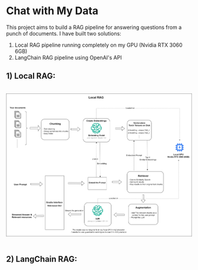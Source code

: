 # Chat with My Data
This project aims to build a RAG pipeline for answering questions from a punch of documents. I have built two solutions: 

1. Local RAG pipeline running completely on my GPU (Nvidia RTX 3060 6GB)
2. LangChain RAG pipeline using OpenAI's API

## 1) Local RAG:

<br/>
<center> 
<img src="readme_images/my_rag_chart.png">
</center>
<br/>


## 2) LangChain RAG: